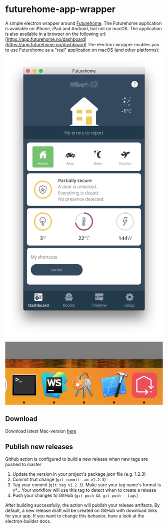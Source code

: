 # futurehome-app-wrapper
A simple electron wrapper around [Futurehome](https://futurehome.no/).
The Futurehome application is available on iPhone, iPad and Android, but not on macOS.
The application is also available in a browser on the following url: [https://app.futurehome.no/dashboard](https://app.futurehome.no/dashboard)
The electron-wrapper enables you to use Futurehome as a "real" application on macOS (and other platforms):

![screenshot](https://github.com/thomastvedt/futurehome-app-wrapper/blob/master/icons/screen3.png)

![screenshot2](https://github.com/thomastvedt/futurehome-app-wrapper/blob/master/icons/screen2.png)

## Download
Download latest Mac-version [here](https://github.com/thomastvedt/futurehome-app-wrapper/releases/latest)

## Publish new releases
Github action is configured to build a new release when new tags are pushed to master

1. Update the version in your project's package.json file (e.g. 1.2.3)
2. Commit that change (`git commit -am v1.2.3`)
3. Tag your commit (`git tag v1.2.3`). Make sure your tag name's format is v*.*.*. Your workflow will use this tag to detect when to create a release
4. Push your changes to GitHub (`git push && git push --tags`)

After building successfully, the action will publish your release artifacts. By default, a new release draft will be created on GitHub with download links for your app. If you want to change this behavior, have a look at the electron-builder docs.
